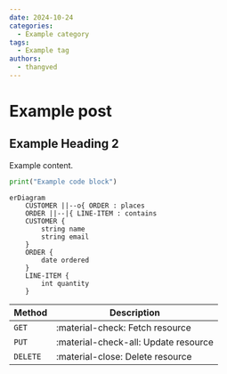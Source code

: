 ```yaml
---
date: 2024-10-24
categories:
  - Example category
tags:
  - Example tag
authors:
  - thangved
---
```


# Example post

## Example Heading 2

Example content.

```python
print("Example code block")
```

```mermaid
erDiagram
    CUSTOMER ||--o{ ORDER : places
    ORDER ||--|{ LINE-ITEM : contains
    CUSTOMER {
        string name
        string email
    }
    ORDER {
        date ordered
    }
    LINE-ITEM {
        int quantity
    }
```

| Method   | Description                          |
| -------- | ------------------------------------ |
| `GET`    | :material-check: Fetch resource      |
| `PUT`    | :material-check-all: Update resource |
| `DELETE` | :material-close: Delete resource     |
